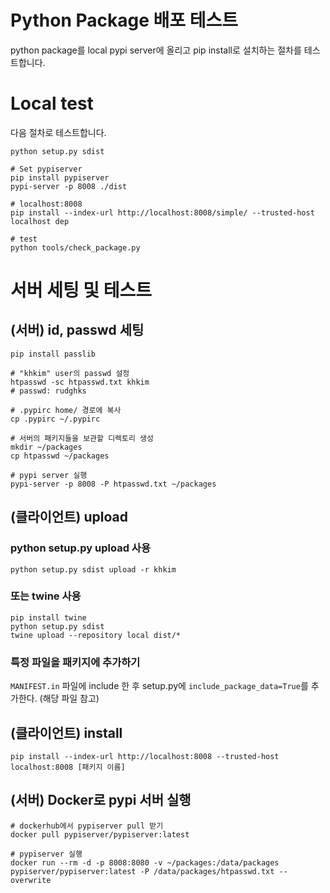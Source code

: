 # Python Package 배포 테스트
python package를 local pypi server에 올리고 pip install로 설치하는 절차를 테스트합니다.

# Local test
다음 절차로 테스트합니다.

```
python setup.py sdist

# Set pypiserver
pip install pypiserver
pypi-server -p 8008 ./dist

# localhost:8008
pip install --index-url http://localhost:8008/simple/ --trusted-host localhost dep

# test
python tools/check_package.py
```

# 서버 세팅 및 테스트
## (서버) id, passwd 세팅
```
pip install passlib

# "khkim" user의 passwd 설정
htpasswd -sc htpasswd.txt khkim
# passwd: rudghks

# .pypirc home/ 경로에 복사
cp .pypirc ~/.pypirc

# 서버의 패키지들을 보관할 디렉토리 생성
mkdir ~/packages
cp htpasswd ~/packages

# pypi server 실행
pypi-server -p 8008 -P htpasswd.txt ~/packages

```

## (클라이언트) upload
### python setup.py upload 사용
```
python setup.py sdist upload -r khkim

```
### 또는 twine 사용
```
pip install twine
python setup.py sdist
twine upload --repository local dist/*
```

### 특정 파일을 패키지에 추가하기
`MANIFEST.in` 파일에 include 한 후 setup.py에 `include_package_data=True`를 추가한다. (해당 파일 참고)

## (클라이언트) install
```
pip install --index-url http://localhost:8008 --trusted-host localhost:8008 [패키지 이름]
```

## (서버) Docker로 pypi 서버 실행
```
# dockerhub에서 pypiserver pull 받기
docker pull pypiserver/pypiserver:latest

# pypiserver 실행
docker run --rm -d -p 8008:8080 -v ~/packages:/data/packages pypiserver/pypiserver:latest -P /data/packages/htpasswd.txt --overwrite
```